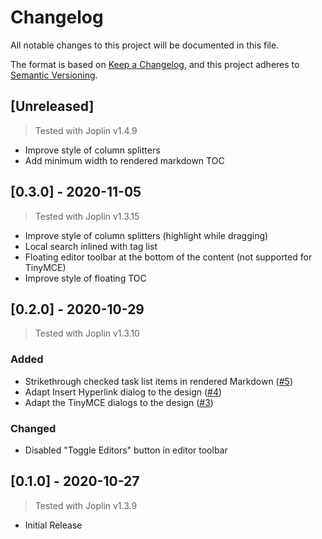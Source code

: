 # Changelog

All notable changes to this project will be documented in this file.

The format is based on [Keep a Changelog](https://keepachangelog.com/en/1.0.0/),
and this project adheres to [Semantic Versioning](https://semver.org/spec/v2.0.0.html).

## [Unreleased]

> Tested with Joplin v1.4.9

- Improve style of column splitters
- Add minimum width to rendered markdown TOC

## [0.3.0] - 2020-11-05

> Tested with Joplin v1.3.15

- Improve style of column splitters (highlight while dragging)
- Local search inlined with tag list
- Floating editor toolbar at the bottom of the content (not supported for TinyMCE)
- Improve style of floating TOC

## [0.2.0] - 2020-10-29

> Tested with Joplin v1.3.10

### Added

- Strikethrough checked task list items in rendered Markdown ([#5](https://github.com/benji300-joplin-extensions/clean-light-theme/issues/5))
- Adapt Insert Hyperlink dialog to the design ([#4](https://github.com/benji300-joplin-extensions/clean-light-theme/issues/4))
- Adapt the TinyMCE dialogs to the design ([#3](https://github.com/benji300-joplin-extensions/clean-light-theme/issues/3))

### Changed

- Disabled "Toggle Editors" button in editor toolbar

## [0.1.0] - 2020-10-27

> Tested with Joplin v1.3.9

- Initial Release
